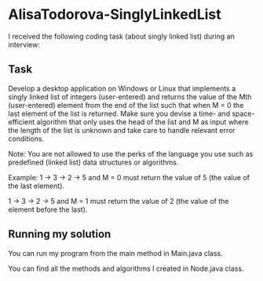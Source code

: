 # AlisaTodorova-SinglyLinkedList

I received the following coding task (about singly linked list) during an interview:

## Task
Develop a desktop application on Windows or Linux that implements a singly linked list of integers (user-entered) and returns the value of the Mth (user-entered) element from the end of the list such that when M = 0 the last element of the list is returned. Make sure you devise a time- and space-efficient algorithm that only uses the head of the list and M as input where the length of the list is unknown and take care to handle relevant error conditions.

Note:
You are not allowed to use the perks of the language you use such as predefined (linked list) data structures or algorithms.

Example:
1 -> 3 -> 2 -> 5 and M = 0 must return the value of 5 (the value of the last element).

1 -> 3 -> 2 -> 5 and M = 1 must return the value of 2 (the value of the element before the last).

## Running my solution
You can run my program from the main method in Main.java class. 

You can find all the methods and algorithms I created in Node.java class.

